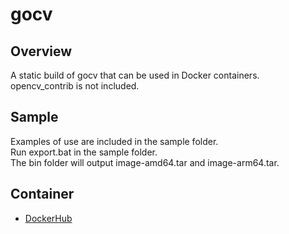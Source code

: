 # gocv

## Overview

A static build of gocv that can be used in Docker containers.  
opencv_contrib is not included.  

## Sample

Examples of use are included in the sample folder.  
Run export.bat in the sample folder.  
The bin folder will output image-amd64.tar and image-arm64.tar.  

## Container

- [DockerHub](https://hub.docker.com/r/kanap0nta/gocv)
